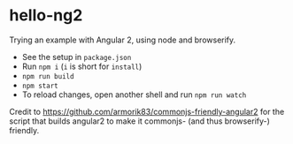 # hello-ng2

Trying an example with Angular 2, using node and browserify.

* See the setup in `package.json`
* Run `npm i` (`i` is short for `install`)
* `npm run build`
* `npm start`
* To reload changes, open another shell and run `npm run watch`

Credit to https://github.com/armorik83/commonjs-friendly-angular2 for the script that builds angular2 to make it commonjs- (and thus browserify-) friendly.
